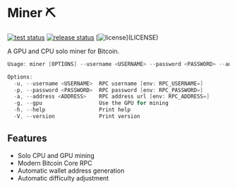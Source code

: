 # Miner ⛏️

[![test status](https://github.com/matteopolak/miner/actions/workflows/ci.yml/badge.svg)](.github/workflows/ci.yml)
[![release status](https://github.com/matteopolak/miner/actions/workflows/release.yml/badge.svg)](.github/workflows/release.yml)
[![license](https://img.shields.io/github/license/matteopolak/miner.svg?)](LICENSE)

A GPU and CPU solo miner for Bitcoin.

```powershell
Usage: miner [OPTIONS] --username <USERNAME> --password <PASSWORD> --address <ADDRESS>

Options:
  -u, --username <USERNAME>  RPC username [env: RPC_USERNAME=]
  -p, --password <PASSWORD>  RPC password [env: RPC_PASSWORD=]
  -a, --address <ADDRESS>    RPC address url [env: RPC_ADDRESS=]
  -g, --gpu                  Use the GPU for mining
  -h, --help                 Print help
  -V, --version              Print version
```

## Features

- Solo CPU and GPU mining
- Modern Bitcoin Core RPC
- Automatic wallet address generation
- Automatic difficulty adjustment
